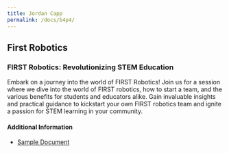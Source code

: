 ```yaml
---
title: Jordan Capp
permalink: /docs/b4p4/
---
```


## First Robotics

### FIRST Robotics: Revolutionizing STEM Education
Embark on a journey into the world of FIRST Robotics! Join us for a session where we dive into the world of FIRST robotics, how to start a team, and the various benefits for students and educators alike. Gain invaluable insights and practical guidance to kickstart your own FIRST robotics team and ignite a passion for STEM learning in your community.

#### Additional Information
 - [Sample Document](../wednesday/breakout7/documents/b1p1d1.pdf)